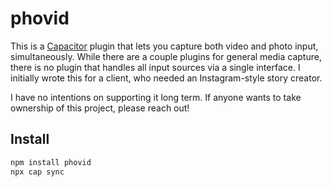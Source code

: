 # phovid

This is a [Capacitor](https://capacitorjs.com/) plugin that lets you capture both video and photo input, simultaneously.
While there are a couple plugins for general media capture, there is no plugin that handles all input sources via a single interface.
I initially wrote this for a client, who needed an Instagram-style story creator.

I have no intentions on supporting it long term.
If anyone wants to take ownership of this project, please reach out!

## Install

```bash
npm install phovid
npx cap sync
```
